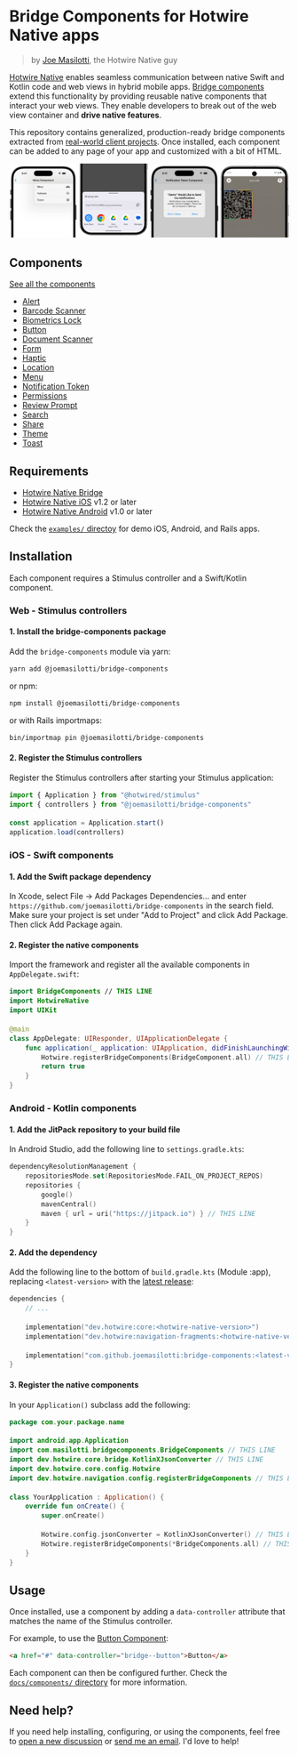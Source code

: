 # Bridge Components for Hotwire Native apps

> by [Joe Masilotti](https://masilotti.com), the Hotwire Native guy

[Hotwire Native](https://native.hotwired.dev) enables seamless communication between native Swift and Kotlin code and web views in hybrid mobile apps. [Bridge components](https://native.hotwired.dev/overview/bridge-components) extend this functionality by providing reusable native components that interact your web views. They enable developers to break out of the web view container and **drive native features**.

This repository contains generalized, production-ready bridge components extracted from [real-world client projects](https://masilotti.com/services/). Once installed, each component can be added to any page of your app and customized with a bit of HTML.

![Bridge component examples](resources/screenshots/bridge-components.png)

## Components

[See all the components](https://masilotti.com/bridge-components/#components)

* [Alert](docs/components/alert.md)
* [Barcode Scanner](docs/components/barcode-scanner.md)
* [Biometrics Lock](docs/components/biometrics-lock.md)
* [Button](docs/components/button.md)
* [Document Scanner](docs/components/document-scanner.md)
* [Form](docs/components/form.md)
* [Haptic](docs/components/haptic.md)
* [Location](docs/components/location.md)
* [Menu](docs/components/menu.md)
* [Notification Token](docs/components/notification-token.md)
* [Permissions](docs/components/permissions.md)
* [Review Prompt](docs/components/review-prompt.md)
* [Search](docs/components/search.md)
* [Share](docs/components/share.md)
* [Theme](docs/components/theme.md)
* [Toast](docs/components/toast.md)

## Requirements

* [Hotwire Native Bridge](https://native.hotwired.dev/reference/bridge-installation)
* [Hotwire Native iOS](https://github.com/hotwired/hotwire-native-ios) v1.2 or later
* [Hotwire Native Android](https://github.com/hotwired/hotwire-native-android) v1.0 or later

Check the [`examples/` directoy](examples/) for demo iOS, Android, and Rails apps.

## Installation

Each component requires a Stimulus controller and a Swift/Kotlin component.

### Web - Stimulus controllers

#### 1. Install the bridge-components package

Add the `bridge-components` module via yarn:

```bash
yarn add @joemasilotti/bridge-components
```

or npm:

```bash
npm install @joemasilotti/bridge-components
```

or with Rails importmaps:

```bash
bin/importmap pin @joemasilotti/bridge-components
```

#### 2. Register the Stimulus controllers

Register the Stimulus controllers after starting your Stimulus application:

```javascript
import { Application } from "@hotwired/stimulus"
import { controllers } from "@joemasilotti/bridge-components"

const application = Application.start()
application.load(controllers)
```

### iOS - Swift components

#### 1. Add the Swift package dependency

In Xcode, select File → Add Packages Dependencies… and enter `https://github.com/joemasilotti/bridge-components` in the search field. Make sure your project is set under "Add to Project" and click Add Package. Then click Add Package again.

#### 2. Register the native components

Import the framework and register all the available components in `AppDelegate.swift`:

```swift
import BridgeComponents // THIS LINE
import HotwireNative
import UIKit

@main
class AppDelegate: UIResponder, UIApplicationDelegate {
    func application(_ application: UIApplication, didFinishLaunchingWithOptions launchOptions: [UIApplication.LaunchOptionsKey: Any]?) -> Bool {
        Hotwire.registerBridgeComponents(BridgeComponent.all) // THIS LINE
        return true
    }
}
```

### Android - Kotlin components

#### 1. Add the JitPack repository to your build file

In Android Studio, add the following line to `settings.gradle.kts`:

```kotlin
dependencyResolutionManagement {
    repositoriesMode.set(RepositoriesMode.FAIL_ON_PROJECT_REPOS)
    repositories {
        google()
        mavenCentral()
        maven { url = uri("https://jitpack.io") } // THIS LINE
    }
}
```

#### 2. Add the dependency 

Add the following line to the bottom of `build.gradle.kts` (Module :app), replacing `<latest-version>` with the [latest release](/releases):

```kotlin
dependencies {
    // ...

    implementation("dev.hotwire:core:<hotwire-native-version>")
    implementation("dev.hotwire:navigation-fragments:<hotwire-native-version>")

    implementation("com.github.joemasilotti:bridge-components:<latest-verison>") // THIS LINE
}
```

#### 3. Register the native components

In your `Application()` subclass add the following:

```kotlin
package com.your.package.name

import android.app.Application
import com.masilotti.bridgecomponents.BridgeComponents // THIS LINE
import dev.hotwire.core.bridge.KotlinXJsonConverter // THIS LINE
import dev.hotwire.core.config.Hotwire
import dev.hotwire.navigation.config.registerBridgeComponents // THIS LINE

class YourApplication : Application() {
    override fun onCreate() {
        super.onCreate()

        Hotwire.config.jsonConverter = KotlinXJsonConverter() // THIS LINE
        Hotwire.registerBridgeComponents(*BridgeComponents.all) // THIS LINE
    }
}
```

## Usage

Once installed, use a component by adding a `data-controller` attribute that matches the name of the Stimulus controller.

For example, to use the [Button Component](docs/components/button.md):

```html
<a href="#" data-controller="bridge--button">Button</a>
```

Each component can then be configured further. Check the [`docs/components/` directory](docs/components/) for more information.

## Need help?

If you need help installing, configuring, or using the components, feel free to [open a new discussion](https://github.com/joemasilotti/bridge-components/discussions/new?category=q-a) or [send me an email](mailto:joe@masilotti.com). I'd love to help!
